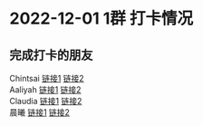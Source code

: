 # 2022-12-01 1群 打卡情况
## 完成打卡的朋友
Chintsai [链接1](http://mmbiz.qpic.cn/mmbiz_jpg/fKBOEML39zprfw89VVicWVXCp2b3ibnBL9L7AzsDvlsqSdFJ5CA5oDvYQNLSd14LSFrrrltGb9cjdCiaqkwXVn53Q/0) [链接2](http://mmbiz.qpic.cn/mmbiz_jpg/fKBOEML39zprfw89VVicWVXCp2b3ibnBL91fyCy2Y1LncMlFOwcExOibSibgyL8AuClS1UoEJRBWeqQofbGKBaT4Zw/0) <br>Aaliyah [链接1](http://mmbiz.qpic.cn/mmbiz_jpg/aBaDwGIjEcHPAk1xNIq09YLUIoibVR3XfqPAceaeJcRSvNwX8uq7TQDXGKIpF3vY4V0icMn199xAnCLKQb6GFAOA/0) [链接2](http://mmbiz.qpic.cn/mmbiz_jpg/aBaDwGIjEcHPAk1xNIq09YLUIoibVR3XfqibT3YyBHMfHoK8zDomTPDkMeWO23HMIees64DZILiclcw7OLWLqbVfA/0) <br>Claudia [链接1](http://mmbiz.qpic.cn/mmbiz_jpg/EqM704vBbWCvuyzvsX9MjjicGSrOicNl5HDB6gpiaQpvE6ibwOqicrtNYMXWXcquPlraqZEmaU6hp6hKvESFibe0bZvQ/0) [链接2](http://mmbiz.qpic.cn/mmbiz_jpg/EqM704vBbWCvuyzvsX9MjjicGSrOicNl5H4sBJJ4mGS2lxF0dYHQibfy7ZI5PVMCRibPt5EUsbCclTJoUy3xElussw/0) <br>晨曦 [链接1](http://mmbiz.qpic.cn/mmbiz_jpg/4rYayDxu0jXwQqEHFYVTqszYGdd5TNmKWs9q359Tib4IOIiaIWap4zOJ0vEbB3RH4zicPjXGI3VLH9ZcO6onibH8MQ/0) [链接2](http://mmbiz.qpic.cn/mmbiz_jpg/4rYayDxu0jXwQqEHFYVTqszYGdd5TNmKKNaY0KOIfMfzRjlzpHQjjwIfBDWxBSwVAMpjK1QIibQRyCexU28gVrw/0) <br>
